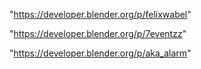 "https://developer.blender.org/p/felixwabel"

"https://developer.blender.org/p/7eventzz"

 
"https://developer.blender.org/p/aka_alarm"


 
